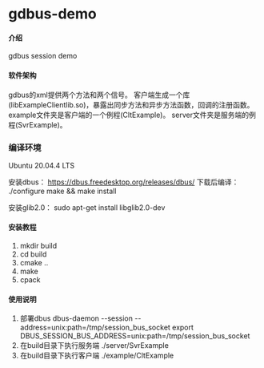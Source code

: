 # gdbus-demo

#### 介绍
gdbus session demo

#### 软件架构
gdbus的xml提供两个方法和两个信号。
客户端生成一个库(libExampleClientlib.so)，暴露出同步方法和异步方法函数，回调的注册函数。
example文件夹是客户端的一个例程(CltExample)。
server文件夹是服务端的例程(SvrExample)。

### 编译环境
Ubuntu 20.04.4 LTS

安装dbus：
https://dbus.freedesktop.org/releases/dbus/
下载后编译：
./configure 
make && make install

安装glib2.0：
sudo apt-get install libglib2.0-dev

#### 安装教程

1.  mkdir build
2.  cd build
3.  cmake ..
4.  make
5.  cpack

#### 使用说明

1.  部署dbus
dbus-daemon --session --address=unix:path=/tmp/session_bus_socket
export DBUS_SESSION_BUS_ADDRESS=unix:path=/tmp/session_bus_socket
2.  在build目录下执行服务端
./server/SvrExample
3.  在build目录下执行客户端
./example/CltExample


